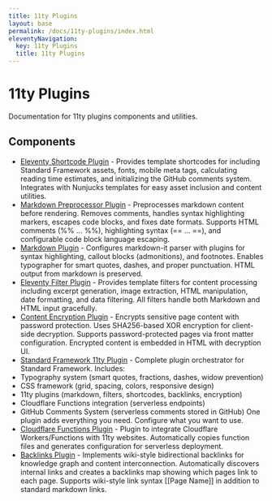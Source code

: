 ```yaml
---
title: 11ty Plugins
layout: base
permalink: /docs/11ty-plugins/index.html
eleventyNavigation:
  key: 11ty Plugins
  title: 11ty Plugins
---
```


# 11ty Plugins

Documentation for 11ty plugins components and utilities.

## Components

- [Eleventy Shortcode Plugin](/docs/eleventy-shortcode-plugin/) - Provides template shortcodes for including Standard Framework assets,
fonts, mobile meta tags, calculating reading time estimates, and initializing the
GitHub comments system. Integrates with Nunjucks templates for easy asset inclusion
and content utilities.
- [Markdown Preprocessor Plugin](/docs/markdown-preprocessor-plugin/) - Preprocesses markdown content before rendering. Removes comments,
handles syntax highlighting markers, escapes code blocks, and fixes date formats.
Supports HTML comments (%% ... %%), highlighting syntax (== ... ==), and
configurable code block language escaping.
- [Markdown Plugin](/docs/markdown-plugin/) - Configures markdown-it parser with plugins for syntax highlighting,
callout blocks (admonitions), and footnotes. Enables typographer for smart quotes,
dashes, and proper punctuation. HTML output from markdown is preserved.
- [Eleventy Filter Plugin](/docs/eleventy-filter-plugin/) - Provides template filters for content processing including excerpt
generation, image extraction, HTML manipulation, date formatting, and data filtering.
All filters handle both Markdown and HTML input gracefully.
- [Content Encryption Plugin](/docs/content-encryption-plugin/) - Encrypts sensitive page content with password protection.
Uses SHA256-based XOR encryption for client-side decryption. Supports
password-protected pages via front matter configuration. Encrypted content
is embedded in HTML with decryption UI.
- [Standard Framework 11ty Plugin](/docs/standard-framework-11ty-plugin/) - Complete plugin orchestrator for Standard Framework. Includes:
- Typography system (smart quotes, fractions, dashes, widow prevention)
- CSS framework (grid, spacing, colors, responsive design)
- 11ty plugins (markdown, filters, shortcodes, backlinks, encryption)
- Cloudflare Functions integration (serverless endpoints)
- GitHub Comments System (serverless comments stored in GitHub)
One plugin adds everything you need. Configure what you want to use.
- [Cloudflare Functions Plugin](/docs/cloudflare-functions-plugin/) - Plugin to integrate Cloudflare Workers/Functions with 11ty websites.
Automatically copies function files and generates configuration for serverless deployment.
- [Backlinks Plugin](/docs/backlinks-plugin/) - Implements wiki-style bidirectional backlinks for knowledge graph
and content interconnection. Automatically discovers internal links and creates
a backlinks map showing which pages link to each page. Supports wiki-style link
syntax [[Page Name]] in addition to standard markdown links.

